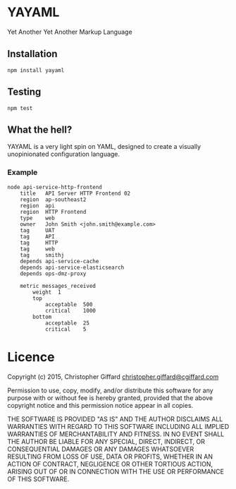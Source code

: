 # YAYAML

Yet Another Yet Another Markup Language

## Installation

`npm install yayaml`

## Testing

`npm test`

## What the hell?

YAYAML is a very light spin on YAML, designed to create a visually unopinionated
configuration language.

### Example

    node api-service-http-frontend
        title   API Server HTTP Frontend 02
        region  ap-southeast2
        region  api
        region  HTTP Frontend
        type    web
        owner   John Smith <john.smith@example.com>
        tag     UAT
        tag     API
        tag     HTTP
        tag     web
        tag     smithj
        depends api-service-cache
        depends api-service-elasticsearch
        depends ops-dmz-proxy
        
        metric messages_received
            weight  1
            top
                acceptable  500
                critical    1000
            bottom
                acceptable  25
                critical    5

# Licence

Copyright (c) 2015, Christopher Giffard <christopher.giffard@cgiffard.com>

Permission to use, copy, modify, and/or distribute this software for any
purpose with or without fee is hereby granted, provided that the above
copyright notice and this permission notice appear in all copies.

THE SOFTWARE IS PROVIDED "AS IS" AND THE AUTHOR DISCLAIMS ALL WARRANTIES
WITH REGARD TO THIS SOFTWARE INCLUDING ALL IMPLIED WARRANTIES OF
MERCHANTABILITY AND FITNESS. IN NO EVENT SHALL THE AUTHOR BE LIABLE FOR
ANY SPECIAL, DIRECT, INDIRECT, OR CONSEQUENTIAL DAMAGES OR ANY DAMAGES
WHATSOEVER RESULTING FROM LOSS OF USE, DATA OR PROFITS, WHETHER IN AN
ACTION OF CONTRACT, NEGLIGENCE OR OTHER TORTIOUS ACTION, ARISING OUT OF
OR IN CONNECTION WITH THE USE OR PERFORMANCE OF THIS SOFTWARE.